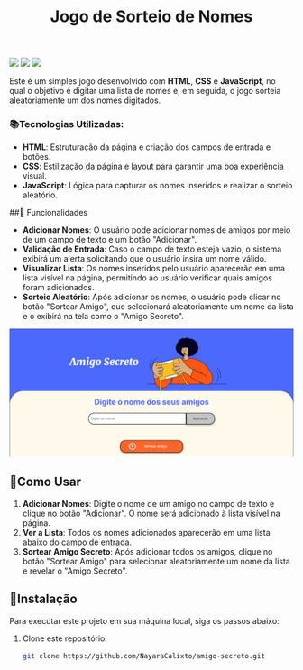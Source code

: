 <!DOCTYPE html>
<html lang="pt-br">
<head>
    <meta charset="UTF-8">
    <meta name="viewport" content="width=device-width, initial-scale=1.0">
  
</head>
<body>
    <header>
        <h1>Jogo de Sorteio de Nomes</h1>
    </header>
    <main>
        <div>
              <img src="https://img.shields.io/badge/HTML-239120?style=for-the-badge&logo=html5&logoColor=white">
              <img src="https://img.shields.io/badge/CSS-239120?&style=for-the-badge&logo=css3&logoColor=white">
              <img src="https://img.shields.io/badge/JavaScript-F7DF1E?style=for-the-badge&logo=javascript&logoColor=black">  
        </div>
        <p>Este é um simples jogo desenvolvido com <strong>HTML</strong>, <strong>CSS</strong> e <strong>JavaScript</strong>, no qual o objetivo é digitar uma lista de nomes e, em seguida, o jogo sorteia aleatoriamente um dos nomes digitados.</p>
        <h3> 📚Tecnologias Utilizadas:</h3>
        <ul>
            <li><strong>HTML</strong>: Estruturação da página e criação dos campos de entrada e botões.</li>
            <li><strong>CSS</strong>: Estilização da página e layout para garantir uma boa experiência visual.</li>
            <li><strong>JavaScript</strong>: Lógica para capturar os nomes inseridos e realizar o sorteio aleatório.</li>
        </ul>
    </main>
</body>
</html>

##🔨 Funcionalidades

- **Adicionar Nomes**: O usuário pode adicionar nomes de amigos por meio de um campo de texto e um botão "Adicionar".
- **Validação de Entrada**: Caso o campo de texto esteja vazio, o sistema exibirá um alerta solicitando que o usuário insira um nome válido.
- **Visualizar Lista**: Os nomes inseridos pelo usuário aparecerão em uma lista visível na página, permitindo ao usuário verificar quais amigos foram adicionados.
- **Sorteio Aleatório**: Após adicionar os nomes, o usuário pode clicar no botão "Sortear Amigo", que selecionará aleatoriamente um nome da lista e o exibirá na tela como o "Amigo Secreto".

![](assets/tela-inicial.png)

## 📱Como Usar

1. **Adicionar Nomes**: Digite o nome de um amigo no campo de texto e clique no botão "Adicionar". O nome será adicionado à lista visível na página.
2. **Ver a Lista**: Todos os nomes adicionados aparecerão em uma lista abaixo do campo de entrada.
3. **Sortear Amigo Secreto**: Após adicionar todos os amigos, clique no botão "Sortear Amigo" para selecionar aleatoriamente um nome da lista e revelar o "Amigo Secreto".

## 📲Instalação

Para executar este projeto em sua máquina local, siga os passos abaixo:

1. Clone este repositório:
   ```bash
   git clone https://github.com/NayaraCalixto/amigo-secreto.git

